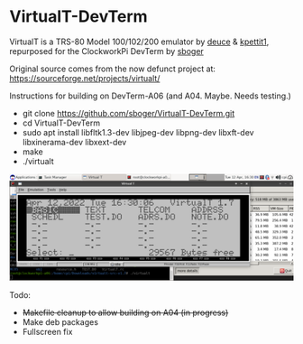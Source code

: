 # VirtualT-DevTerm
VirtualT is a TRS-80 Model 100/102/200 emulator by [deuce](https://sourceforge.net/u/deuce/profile/) & [kpettit1](https://sourceforge.net/u/kpettit1/profile/), repurposed for the ClockworkPi DevTerm by [sboger](https://github.com/sboger)

Original source comes from the now defunct project at: https://sourceforge.net/projects/virtualt/

Instructions for building on DevTerm-A06 (and A04. Maybe. Needs testing.)

* git clone https://github.com/sboger/VirtualT-DevTerm.git
* cd VirtualT-DevTerm 
* sudo apt install libfltk1.3-dev libjpeg-dev libpng-dev libxft-dev libxinerama-dev libxext-dev
* make
* ./virtualt

![Screenshot](/doc/Screenshot_2022-04-12_16-30-12.png)



Todo:
* ~~Makefile cleanup to allow building on A04 (in progress)~~
* Make deb packages
* Fullscreen fix
